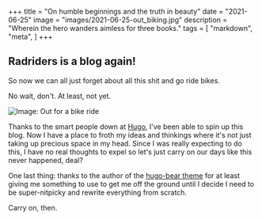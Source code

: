 +++
title = "On humble beginnings and the truth in beauty"
date = "2021-06-25"
image = "images/2021-06-25-out_biking.jpg"
description = "Wherein the hero wanders aimless for three books."
tags = [
    "markdown",
    "meta",
]
+++

## Radriders is a blog again!

So now we can all just forget about all this shit and go ride bikes.

No wait, don't. At least, not yet.

![Image: Out for a bike ride](/images/2021-06-25-out_biking.jpg "Hello")

Thanks to the smart people down at [Hugo](https://gohugo.io), I've been able to spin up this blog. Now I have a place to froth my ideas and thinkings where it's not just taking up precious space in my head. Since I was really expecting to do this, I have no real thoughts to expel so let's just carry on our days like this never happened, deal?

One last thing: thanks to the author of the [hugo-bear theme](https://github.com/janraasch/hugo-bearblog/) for at least giving me something to use to get me off the ground until I decide I need to be super-nitpicky and rewrite everything from scratch.

Carry on, then.